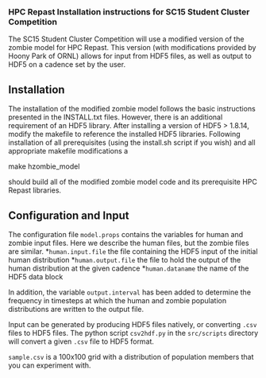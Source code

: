 ### HPC Repast Installation instructions for SC15 Student Cluster Competition
The SC15 Student Cluster Competition will use a modified version of the zombie model for HPC Repast. This version (with modifications provided by Hoony Park of ORNL) allows for input from HDF5 files, as well as output to HDF5 on a cadence set by the user.

## Installation
The installation of the modified zombie model follows the basic instructions presented in the INSTALL.txt files. However, there is an additional requirement of an HDF5 library. After installing a version of HDF5 > 1.8.14, modify the makefile to reference the installed HDF5 libraries. Following installation of all prerequisites (using the install.sh script if you wish) and all appropriate makefile modifications a

make hzombie_model

should build all of the modified zombie model code and its prerequisite HPC Repast libraries.

## Configuration and Input
The configuration file `model.props` contains the variables for human and zombie input files. Here we describe the human files, but the zombie files are similar.
*`human.input.file` the file containing the HDF5 input of the initial human distribution
*`human.output.file` the file to hold the output of the human distribution at the given cadence
*`human.dataname` the name of the HDF5 data block

In addition, the variable `output.interval` has been added to determine the frequency in timesteps at which the human and zombie population distributions are written to the output file.

Input can be generated by producing HDF5 files natively, or converting `.csv` files to HDF5 files. The python script `csv2hdf.py` in the `src/scripts` directory will convert a given `.csv` file to HDF5 format.

`sample.csv` is a 100x100 grid with a distribution of population members that you can experiment with.
